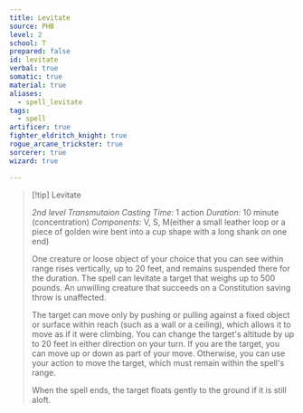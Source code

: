 ```yaml
---
title: Levitate
source: PHB
level: 2
school: T
prepared: false
id: levitate
verbal: true
somatic: true
material: true
aliases:
  - spell_levitate
tags:
  - spell
artificer: true
fighter_eldritch_knight: true
rogue_arcane_trickster: true
sorcerer: true
wizard: true

---
```

>[!tip] Levitate
>
> *2nd level Transmutaion*
> *Casting Time:* 1 action
> *Duration:* 10 minute (concentration)
> *Components:* V, S, M(either a small leather loop or a piece of golden wire bent into a cup shape with a long shank on one end)
>
>One creature or loose object of your choice that you can see within range rises vertically, up to 20 feet, and remains suspended there for the duration. The spell can levitate a target that weighs up to 500 pounds. An unwilling creature that succeeds on a Constitution saving throw is unaffected.
>
>The target can move only by pushing or pulling against a fixed object or surface within reach (such as a wall or a ceiling), which allows it to move as if it were climbing. You can change the target's altitude by up to 20 feet in either direction on your turn. If you are the target, you can move up or down as part of your move. Otherwise, you can use your action to move the target, which must remain within the spell's range.
>
>When the spell ends, the target floats gently to the ground if it is still aloft.
>

